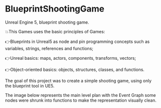 # BlueprintShootingGame
Unreal Engine 5, blueprint shooting game.

:boom:This Games uses the basic principles of Games:

:point_right:Blueprints in Unreal5 as node and pin programming concepts such as variables, strings, references and functions;

:point_right:Unreal basics: maps, actors, components, transforms, vectors;

:point_right:Object-oriented basics: objects, structures, classes, and functions.

The goal of this project was to create a simple shooting game, using only the blueprint tool in UE5.

The image below represents the main level plan with the Event Graph some nodes were shrunk into functions to make the representation visually clean.
